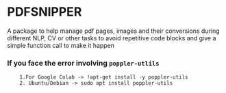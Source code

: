 # PDFSNIPPER
A package to help manage pdf pages, images and their conversions during different NLP, CV or other tasks to avoid repetitive code blocks and give a simple function call to make it happen

### If you face the error involving `poppler-utlils`
        1.For Google Colab -> !apt-get install -y poppler-utils
        2. Ubuntu/Debian -> sudo apt install poppler-utils




